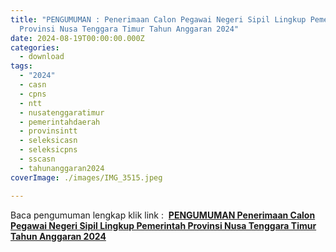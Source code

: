 ```yaml
---
title: "PENGUMUMAN : Penerimaan Calon Pegawai Negeri Sipil Lingkup Pemerintah
  Provinsi Nusa Tenggara Timur Tahun Anggaran 2024"
date: 2024-08-19T00:00:00.000Z
categories:
  - download
tags:
  - "2024"
  - casn
  - cpns
  - ntt
  - nusatenggaratimur
  - pemerintahdaerah
  - provinsintt
  - seleksicasn
  - seleksicpns
  - sscasn
  - tahunanggaran2024
coverImage: ./images/IMG_3515.jpeg

---
```


Baca pengumuman lengkap klik link :  **[PENGUMUMAN Penerimaan Calon Pegawai Negeri Sipil Lingkup Pemerintah Provinsi Nusa Tenggara Timur Tahun Anggaran 2024](https://bkd.nttprov.go.id/web/wp-content/uploads/2024/08/PENGUMUMAN-Penerimaan-Calon-Pegawai-Negeti-Sipil-Lingkup-Pemerintah-Provinsi-Nusa-Tenggara-Timur-Tahun-Anggaran-2024.pdf)**
